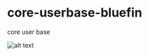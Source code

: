 # core-userbase-bluefin
core user base

![alt text](http://onelaw.us/images/2020/logos-color/logo-blk-Bluefin-blue.png)
